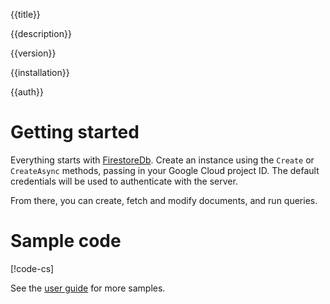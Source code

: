 {{title}}

{{description}}

{{version}}

{{installation}}

{{auth}}

# Getting started

Everything starts with [FirestoreDb](obj/api/Google.Cloud.Firestore.FirestoreDb.yml).
Create an instance using the `Create` or `CreateAsync` methods, passing in your Google Cloud project ID.
The default credentials will be used to authenticate with the server.

From there, you can create, fetch and modify documents, and run queries.

# Sample code

[!code-cs[](obj/snippets/Google.Cloud.Firestore.Index.txt#GettingStarted)]

See the [user guide](userguide.md) for more samples.
